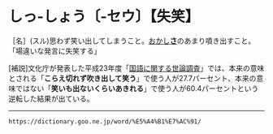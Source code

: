 # しっ‐しょう〔‐セウ〕【失笑】

［名］(スル)思わず笑い出してしまうこと。[おかし**さ**](%E3%81%8A%E3%81%8B%E3%81%97%E3%81%84.md)のあまり噴き出すこと。「場違いな発言に失笑する」

\[補説\]文化庁が発表した平成23年度「[国語に関する世論調査](https://dictionary.goo.ne.jp/word/%E5%9B%BD%E8%AA%9E%E3%81%AB%E9%96%A2%E3%81%99%E3%82%8B%E4%B8%96%E8%AB%96%E8%AA%BF%E6%9F%BB/#jn-265639)」では、本来の意味とされる「**こらえ切れず吹き出して笑う**」で使う人が27.7パーセント、本来の意味ではない「**笑いも出ないくらいあきれる**」で使う人が60.4パーセントという逆転した結果が出ている。

---
`https://dictionary.goo.ne.jp/word/%E5%A4%B1%E7%AC%91/`